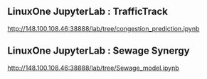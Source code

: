 


## LinuxOne JupyterLab : TrafficTrack
http://148.100.108.46:38888/lab/tree/congestion_prediction.ipynb

## LinuxOne JupyterLab : Sewage Synergy 
http://148.100.108.46:38888/lab/tree/Sewage_model.ipynb
